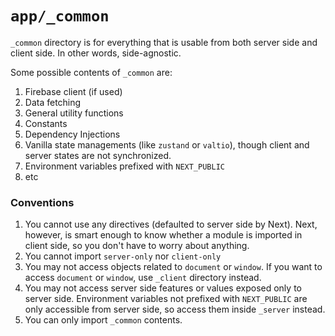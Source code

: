 # `app/_common`

`_common` directory is for everything that is usable from both server side and client side. In other words, side-agnostic.

Some possible contents of `_common` are:

1. Firebase client (if used)
2. Data fetching
3. General utility functions
4. Constants
5. Dependency Injections
6. Vanilla state managements (like `zustand` or `valtio`), though client and server states are not synchronized.
7. Environment variables prefixed with `NEXT_PUBLIC`
8. etc

### Conventions

1. You cannot use any directives (defaulted to server side by Next). Next, however, is smart enough to know whether a module is imported in client side, so you don't have to worry about anything.
2. You cannot import `server-only` nor `client-only`
3. You may not access objects related to `document` or `window`. If you want to access `document` or `window`, use `_client` directory instead.
4. You may not access server side features or values exposed only to server side. Environment variables not prefixed with `NEXT_PUBLIC` are only accessible from server side, so access them inside `_server` instead.
5. You can only import `_common` contents.

